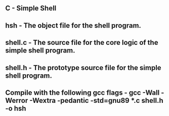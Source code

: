 ## C - Simple Shell

## hsh - The object file for the shell program.

## shell.c - The source file for the core logic of the simple shell program.

## shell.h - The prototype source file for the simple shell program.

## Compile with the following gcc flags - gcc -Wall -Werror -Wextra -pedantic -std=gnu89 *.c shell.h -o hsh
